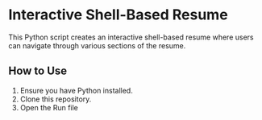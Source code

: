 # Interactive Shell-Based Resume

This Python script creates an interactive shell-based resume where users can navigate through various sections of the resume.

## How to Use

1. Ensure you have Python installed.
2. Clone this repository.
3. Open the Run file
